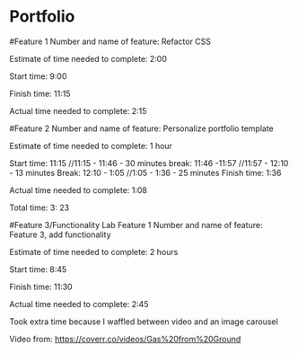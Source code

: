 # Portfolio

#Feature 1
Number and name of feature: Refactor CSS

Estimate of time needed to complete: 2:00

Start time: 9:00

Finish time: 11:15

Actual time needed to complete: 2:15

#Feature 2
Number and name of feature: Personalize portfolio template

Estimate of time needed to complete: 1 hour

Start time: 11:15
//11:15 - 11:46 - 30 minutes
break: 11:46 -11:57
//11:57 - 12:10 - 13 minutes
Break: 12:10 - 1:05
//1:05 - 1:36 - 25 minutes
Finish time: 1:36

Actual time needed to complete: 1:08

Total time: 3: 23

#Feature 3/Functionality Lab Feature 1
Number and name of feature: Feature 3, add functionality

Estimate of time needed to complete: 2 hours

Start time: 8:45

Finish time: 11:30

Actual time needed to complete: 2:45

Took extra time because I waffled between video and an image carousel

Video from: https://coverr.co/videos/Gas%20from%20Ground